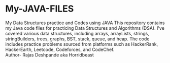 # My-JAVA-FILES
My Data Structures practice and Codes using JAVA
This repository contains my Java code files for practicing Data Structures and Algorithms (DSA). I've covered various data structures, including arrays, arrayLists, strings, stringBuilders, trees, graphs, BST, stack, queue, and heap. The code includes practice problems sourced from platforms such as HackerRank, HackerEarth, Leetcode, Codeforces, and CodeChef.
<br>
Author- Rajas Deshpande aka Horridbeast


